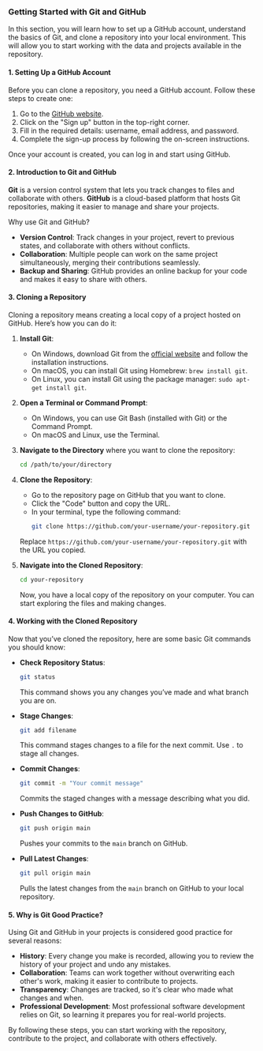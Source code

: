 
### Getting Started with Git and GitHub

In this section, you will learn how to set up a GitHub account, understand the basics of Git, and clone a repository into your local environment. This will allow you to start working with the data and projects available in the repository.

#### 1. Setting Up a GitHub Account

Before you can clone a repository, you need a GitHub account. Follow these steps to create one:

1. Go to the [GitHub website](https://github.com).
2. Click on the "Sign up" button in the top-right corner.
3. Fill in the required details: username, email address, and password.
4. Complete the sign-up process by following the on-screen instructions.

Once your account is created, you can log in and start using GitHub.

#### 2. Introduction to Git and GitHub

**Git** is a version control system that lets you track changes to files and collaborate with others. **GitHub** is a cloud-based platform that hosts Git repositories, making it easier to manage and share your projects.

Why use Git and GitHub?
- **Version Control**: Track changes in your project, revert to previous states, and collaborate with others without conflicts.
- **Collaboration**: Multiple people can work on the same project simultaneously, merging their contributions seamlessly.
- **Backup and Sharing**: GitHub provides an online backup for your code and makes it easy to share with others.

#### 3. Cloning a Repository

Cloning a repository means creating a local copy of a project hosted on GitHub. Here’s how you can do it:

1. **Install Git**:
   - On Windows, download Git from the [official website](https://git-scm.com/) and follow the installation instructions.
   - On macOS, you can install Git using Homebrew: `brew install git`.
   - On Linux, you can install Git using the package manager: `sudo apt-get install git`.

2. **Open a Terminal or Command Prompt**:
   - On Windows, you can use Git Bash (installed with Git) or the Command Prompt.
   - On macOS and Linux, use the Terminal.

3. **Navigate to the Directory** where you want to clone the repository:
   ```bash
   cd /path/to/your/directory
   ```

4. **Clone the Repository**:
   - Go to the repository page on GitHub that you want to clone.
   - Click the "Code" button and copy the URL.
   - In your terminal, type the following command:
     ```bash
     git clone https://github.com/your-username/your-repository.git
     ```

   Replace `https://github.com/your-username/your-repository.git` with the URL you copied.

5. **Navigate into the Cloned Repository**:
   ```bash
   cd your-repository
   ```

   Now, you have a local copy of the repository on your computer. You can start exploring the files and making changes.

#### 4. Working with the Cloned Repository

Now that you’ve cloned the repository, here are some basic Git commands you should know:

- **Check Repository Status**:
  ```bash
  git status
  ```
  This command shows you any changes you’ve made and what branch you are on.

- **Stage Changes**:
  ```bash
  git add filename
  ```
  This command stages changes to a file for the next commit. Use `.` to stage all changes.

- **Commit Changes**:
  ```bash
  git commit -m "Your commit message"
  ```
  Commits the staged changes with a message describing what you did.

- **Push Changes to GitHub**:
  ```bash
  git push origin main
  ```
  Pushes your commits to the `main` branch on GitHub.

- **Pull Latest Changes**:
  ```bash
  git pull origin main
  ```
  Pulls the latest changes from the `main` branch on GitHub to your local repository.

#### 5. Why is Git Good Practice?

Using Git and GitHub in your projects is considered good practice for several reasons:

- **History**: Every change you make is recorded, allowing you to review the history of your project and undo any mistakes.
- **Collaboration**: Teams can work together without overwriting each other's work, making it easier to contribute to projects.
- **Transparency**: Changes are tracked, so it's clear who made what changes and when.
- **Professional Development**: Most professional software development relies on Git, so learning it prepares you for real-world projects.

By following these steps, you can start working with the repository, contribute to the project, and collaborate with others effectively.
